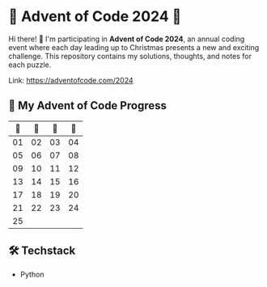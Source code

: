 # 🎄 Advent of Code 2024 🎄

Hi there! 👋 I'm participating in **Advent of Code 2024**, an annual coding event where each day leading up to Christmas presents a new and exciting challenge. This repository contains my solutions, thoughts, and notes for each puzzle.

Link: https://adventofcode.com/2024


## 📅 My Advent of Code Progress

| 🎅 | 🎄 | 🎁 | 🦌 |
|----|----|----|----|
| 01 | 02 | 03 | 04 |
| 05 | 06 | 07 | 08 |
| 09 | 10 | 11 | 12 |
| 13 | 14 | 15 | 16 |
| 17 | 18 | 19 | 20 |
| 21 | 22 | 23 | 24 |
| 25 |    |    |    |


## 🛠️ Techstack 
- Python
